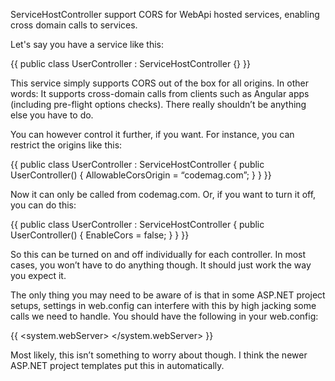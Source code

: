 ServiceHostController support CORS for WebApi hosted services, enabling cross domain calls to services. 

Let's say you have a service like this:

{{
public class UserController : ServiceHostController<UserService> {}
}}

This service simply supports CORS out of the box for all origins. In other words: It supports cross-domain calls from clients such as Angular apps (including pre-flight options checks). There really shouldn’t be anything else you have to do. 

You can however control it further, if you want. For instance, you can restrict the origins like this:

{{
public class UserController : ServiceHostController<UserService> 
{
    public UserController()
    {
        AllowableCorsOrigin = “codemag.com”;
    }
}
}}

Now it can only be called from codemag.com. Or, if you want to turn it off, you can do this:

{{
public class UserController : ServiceHostController<UserService> 
{
    public UserController()
    {
        EnableCors = false;
    }
}
}}

So this can be turned on and off individually for each controller. In most cases, you won’t have to do anything though. It should just work the way you expect it.

The only thing you may need to be aware of is that in some ASP.NET project setups, settings in web.config can interfere with this by high jacking some calls we need to handle. You should have the following in your web.config:

{{
<system.webServer>
  <handlers>
    <remove name="ExtensionlessUrlHandler-Integrated-4.0" />
    <remove name="OPTIONSVerbHandler" />
    <remove name="TRACEVerbHandler" />
    <add name="ExtensionlessUrlHandler-Integrated-4.0" path="*."
      type="System.Web.Handlers.TransferRequestHandler" 
      preCondition="integratedMode,runtimeVersionv4.0" />
  </handlers>
</system.webServer>
}}

Most likely, this isn’t something to worry about though. I think the newer ASP.NET project templates put this in automatically.
